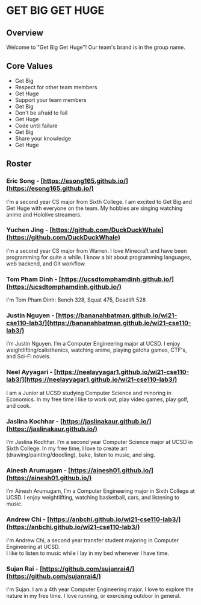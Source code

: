 # GET BIG GET HUGE

## Overview
Welcome to "Get Big Get Huge"! Our team's brand is in the group name.

## Core Values
- Get Big
- Respect for other team members
- Get Huge
- Support your team members
- Get Big
- Don't be afraid to fail
- Get Huge
- Code until failure
- Get Big
- Share your knowledge
- Get Huge

## Roster

### Eric Song - [https://esong165.github.io/](https://esong165.github.io/)

I'm a second year CS major from Sixth College. I am excited to Get Big and Get Huge with everyone on the team.
My hobbies are singing watching anime and Hololive streamers.

### Yuchen Jing - [https://github.com/DuckDuckWhale](https://github.com/DuckDuckWhale)

I'm a second year CS major from Warren. I love Minecraft and have been programming for quite a while.
I know a bit about programming languages, web backend, and Git workflow.

### Tom Pham Dinh - [https://ucsdtomphamdinh.github.io/](https://ucsdtomphamdinh.github.io/)

I'm Tom Pham Dinh: Bench 328, Squat 475, Deadlift 528

### Justin Nguyen - [https://bananahbatman.github.io/wi21-cse110-lab3/](https://bananahbatman.github.io/wi21-cse110-lab3/)

I’m Justin Nguyen. I’m a Computer Engineering major at UCSD. 
I enjoy weightlifting/calisthenics, watching anime, playing gatcha games, CTF's, and Sci-Fi novels.

### Neel Ayyagari - [https://neelayyagar1.github.io/wi21-cse110-lab3/](https://neelayyagar1.github.io/wi21-cse110-lab3/)

I am a Junior at UCSD studying Computer Science and minoring in Economics. 
In my free time I like to work out, play video games, play golf, and cook. 

### Jaslina Kochhar - [https://jaslinakaur.github.io/](https://jaslinakaur.github.io/)

I’m Jaslina Kochhar. I’m a second year Computer Science major at UCSD in Sixth College. 
In my free time, I love to create art (drawing/painting/doodling), bake, listen to music, and sing.

### Ainesh Arumugam - [https://ainesh01.github.io/](https://ainesh01.github.io/)

I’m Ainesh Arumugam, I’m a Computer Engineering major in Sixth College at UCSD. 
I enjoy weightlifting, watching basketball, cars, and listening to music.

### Andrew Chi - [https://anbchi.github.io/wi21-cse110-lab3/](https://anbchi.github.io/wi21-cse110-lab3/)

I'm Andrew Chi, a second year transfer student majoring in Computer Engineering at UCSD.  
I like to listen to music while I lay in my bed whenever I have time.

### Sujan Rai - [https://github.com/sujanrai4/](https://github.com/sujanrai4/)

I'm Sujan. I am a 4th year Computer Engineering major. 
I love to explore the nature in my free time. I love running, or exercising outdoor in general.


             
